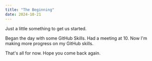 ```yaml
---
title: "The Beginning"
date: 2024-10-21
---
```


Just a little something to get us started.

Began the day with some GitHub Skills. Had a meeting at 10. Now I'm making more progress on my GitHub skills.

That's all for now. Hope you come back again.
